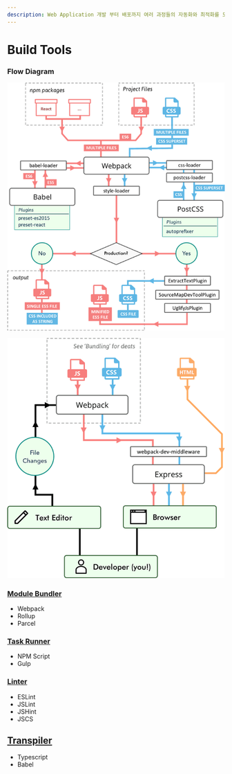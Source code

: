 ```yaml
---
description: Web Application 개발 부터 배포까지 여러 과정들의 자동화와 최적화를 도와주는 도구들.
---
```


# Build Tools

### Flow Diagram

![Bundling Process](../.gitbook/assets/bundling-diagram.png)

![Development Process](../.gitbook/assets/development-diagram.png)

### [Module Bundler](module-bundler.md)

* Webpack
* Rollup
* Parcel

### [Task Runner](task-runner.md)

* NPM Script
* Gulp

### [Linter](linter.md)

* ESLint
* JSLint
* JSHint
* JSCS

## [Transpiler](transpiler.md)

* Typescript
* Babel



